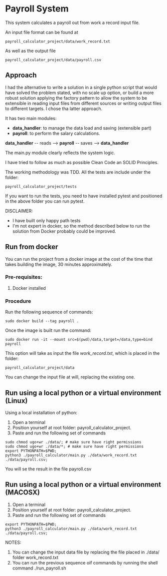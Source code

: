 
# Payroll System 

This system calculates a payroll out from work a record input file.

An input file format can be found at

```
payroll_calculator_project/data/work_record.txt
```

As well as the output file

```
payroll_calculator_project/data/payroll.csv
```

## Approach

I had the alternative to write a solution in a single python script that would have solved the problem stated, with
no scale up option, or build a more robust solution applying the factory pattern to allow the system to be extensible
in reading input files from different sources or writing output files to different targets. I chose tha latter approach.

It has two main modules:

- **data_handler**: to manage the data load and saving (extensible part)
- **payroll**: to perform the salary calculations.

**data_handler** -- reads --> **payroll** -- saves --> **data_handler**

The main.py module clearly reflects the system logic.

I have tried to follow as much as possible Clean Code an SOLID Principles.

The working methodology was TDD. All the tests are include under the folder:

```
payroll_calculator_project/tests
```
If you want to run the tests, you need to have installed pytest and positioned in the 
above folder you can run pytest.

DISCLAIMER:

* I have built only happy path tests
* I'm not expert in docker, so the method described below to run the solution from Docker
probably could be improved.

  
## Run from docker 

You can run the project from a docker image at the cost of the time that takes 
building the image, 30 minutes approximately.

### Pre-requisites:

1. Docker installed 

### Procedure 
Run the following sequence of commands: 

``` shell
sudo docker build --tag payroll . 
```

Once the image is built run the command:
``` 
sudo docker run -it --mount src=$(pwd)/data,target=/data,type=bind payroll
```

This option will take as input the file _work_record.txt_, which is placed in the folder:

```
payroll_calculator_project/data
```

You can change the input file at will, replacing the existing one.

## Run using a local python or a virtual environment (Linux)

Using a local installation of python:

1. Open a terminal
2. Position yourself at root folder: payroll_calculator_project.
3. Paste and run the following set of commands
```shell
sudo chmod ugo+wr ./data/; # make sure have right permissions
sudo chmod ugo+wr ./data/*; # make sure have right permissions
export PYTHONPATH=$PWD;
python3 ./payroll_calculator/main.py ./data/work_record.txt ./data/payroll.csv;
```
You will se the result in the file payroll.csv

## Run using a local python or a virtual environment (MACOSX)

1. Open a terminal
2. Position yourself at root folder: payroll_calculator_project.
3. Paste and run the following set of commands

```shell
export PYTHONPATH=$PWD;
python3 ./payroll_calculator/main.py ./data/work_record.txt ./data/payroll.csv;
```

NOTES:

1. You can change the input data file by replacing the file placed in ./data/ folder work_record.txt
2. You can run the previous sequence oif commands by running the shell command ./run_payroll.sh






